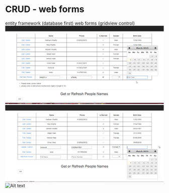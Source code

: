 # CRUD - web forms
entity framework (database first)
web forms (gridview control)
![Alt text](screens/1.png?raw=true "Add")
![Alt text](screens/2.png?raw=true "Update")
![Alt text](screens/3.pngraw=true "get")
